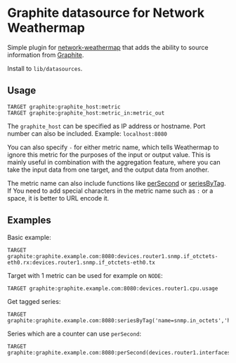 Graphite datasource for Network Weathermap
==========================================

Simple plugin for [network-weathermap] that adds the ability to source information from [Graphite].

Install to `lib/datasources`.

[network-weathermap]: https://www.network-weathermap.com
[graphite]: http://graphiteapp.org

Usage
-----

```
TARGET graphite:graphite_host:metric
TARGET graphite:graphite_host:metric_in:metric_out
```

The `graphite_host` can be specified as IP address or hostname.
Port number can also be included.
Example: `localhost:8080`

You can also specify `-` for either metric name, which tells Weathermap to ignore this metric for the purposes of the input or output value.
This is mainly useful in combination with the aggregation feature, where you can take the input data from one target, and the output data from another.

The metric name can also include functions like [perSecond] or [seriesByTag].
If You need to add special characters in the metric name such as `:` or a space, it is better to URL encode it.

[perSecond]: https://graphite.readthedocs.io/en/latest/functions.html#graphite.render.functions.perSecond
[seriesByTag]: https://graphite.readthedocs.io/en/latest/functions.html#graphite.render.functions.seriesByTag

Examples
--------

Basic example:
```
TARGET graphite:graphite.example.com:8080:devices.router1.snmp.if_otctets-eth0.rx:devices.router1.snmp.if_otctets-eth0.tx
```

Target with 1 metric can be used for example on `NODE`:
```
TARGET graphite:graphite.example.com:8080:devices.router1.cpu.usage
```

Get tagged series:
```
TARGET graphite:graphite.example.com:8080:seriesByTag('name=snmp.in_octets','hostname=router1','ifName=eth0'):seriesByTag('name=snmp.out_octets.rx','hostname=router1','ifName=eth0')
```

Series which are a counter can use `perSecond`:
```
TARGET graphite:graphite.example.com:8080:perSecond(devices.router1.interfaces.eth0.in_octets):perSecond(devices.router1.interfaces.eth0.out_octets)
```
